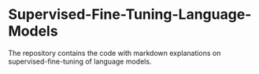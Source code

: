 # Supervised-Fine-Tuning-Language-Models
The repository contains the code with markdown explanations on supervised-fine-tuning of language models.
